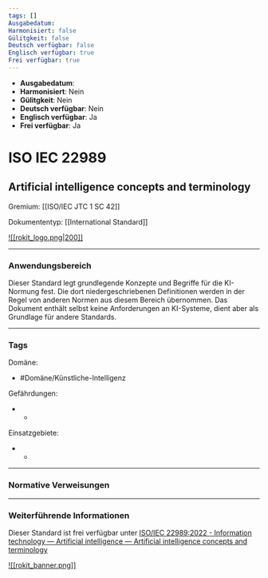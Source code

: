 ```yaml
---
tags: []
Ausgabedatum: 
Harmonisiert: false
Gülitgkeit: false
Deutsch verfügbar: false
Englisch verfügbar: true
Frei verfügbar: true
---
```


- **Ausgabedatum**:
- **Harmonisiert**: Nein
- **Gülitgkeit**: Nein
- **Deutsch verfügbar**: Nein
- **Englisch verfügbar**: Ja
- **Frei verfügbar**: Ja

# ISO IEC 22989
## Artificial intelligence concepts and terminology

Gremium: [[ISO/IEC JTC 1 SC 42]]

Dokumententyp: [[International Standard]]

[![[rokit_logo.png|200]]](https://public-robots.de/)

***
### Anwendungsbereich

Dieser Standard legt grundlegende Konzepte und Begriffe für die KI-Normung fest. Die dort niedergeschriebenen Definitionen werden in der Regel von anderen Normen aus diesem Bereich übernommen. Das Dokument enthält selbst keine Anforderungen an KI-Systeme, dient aber als Grundlage für andere Standards.  
***
### Tags

Domäne:
- #Domäne/Künstliche-Intelligenz 

Gefährdungen:
- -

Einsatzgebiete:
- -

***
### Normative Verweisungen


***
### Weiterführende Informationen

Dieser Standard ist frei verfügbar unter [ISO/IEC 22989:2022 - Information technology — Artificial intelligence — Artificial intelligence concepts and terminology](https://www.iso.org/standard/74296.html)

[![[rokit_banner.png]]](https://public-robots.de/)

